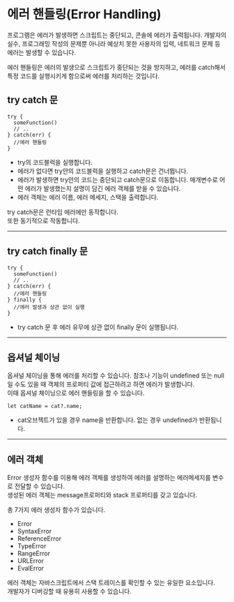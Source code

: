 # 에러 핸들링(Error Handling)

프로그램은 에러가 발생하면 스크립트는 중단되고, 콘솔에 에러가 출력됩니다.
개발자의 실수, 프로그래밍 작성의 문제뿐 아니라 예상치 못한 사용자의 입력, 네트워크 문제 등 에러는 발생할 수 있습니다.

에러 핸들링은 에러의 발생으로 스크립트가 중단되는 것을 방지하고, 에러를 catch해서 특정 코드를 실행시키게 함으로써 에러를 처리하는 것입니다.

## try catch 문

```
try {
  someFunction()
  // ..
} catch(err) {
  //에러 핸들링
}
```

- try의 코드블럭을 실행합니다.
- 에러가 없다면 try안의 코드블럭을 실행하고 catch문은 건너뜁니다.
- 에러가 발생하면 try안의 코드는 중단되고 catch문으로 이동합니다. 매개변수로 어떤 에러가 발생했는지 설명이 담긴 에러 객체를 받을 수 있습니다.
- 에러 객체는 에러 이름, 에러 메세지, 스택을 출력합니다.

try catch문은 런타임 에러에만 동작합니다.  
또한 동기적으로 작동합니다.

---

## try catch finally 문

```
try {
  someFunction()
  // ..
} catch(err) {
  //에러 핸들링
} finally {
  //에러 발생과 상관 없이 실행
}
```

- try catch 문 후 에러 유무에 상관 없이 finally 문이 실행됩니다.

---

## 옵셔널 체이닝

옵셔널 체이닝을 통해 에러를 처리할 수 있습니다.
참조나 기능이 undefined 또는 null일 수도 있을 때 객체의 프로퍼티 값에 접근하려고 하면 에러가 발생합니다.  
이때 옵셔널 체이닝으로 에러 핸들링을 할 수 있습니다.

```
let catName = cat?.name;
```

- cat오브젝트가 있을 경우 name을 반환합니다. 없는 경우 undefined가 반환됩니다.

---

## 에러 객체

Error 생성자 함수를 이용해 에러 객체를 생성하여 에러를 설명하는 에러메세지를 변수로 전달할 수 있습니다.  
생성된 에러 객체는 message프로퍼티와 stack 프로퍼티를 갖고 있습니다.

총 7가지 에러 생성자 함수가 있습니다.

- Error
- SyntaxError
- ReferenceError
- TypeError
- RangeError
- URLError
- EvalError

에러 객체는 자바스크립트에서 스택 트레이스를 확인할 수 있는 유일한 요소입니다.  
개발자가 디버깅할 때 유용히 사용할 수 있습니다.

